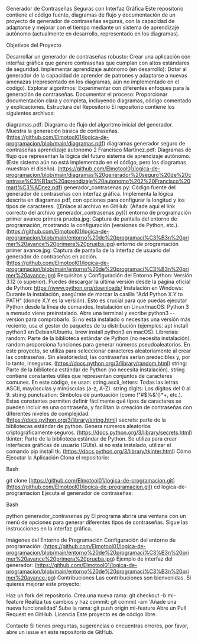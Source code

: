 Generador de Contraseñas Seguras con Interfaz Gráfica
Este repositorio contiene el código fuente, diagramas de flujo y documentación de un proyecto de generador de contraseñas seguras, con la capacidad de adaptarse y mejorar con el tiempo mediante un sistema de aprendizaje autónomo (actualmente en desarrollo, representado en los diagramas).

Objetivos del Proyecto

Desarrollar un generador de contraseñas robusto: Crear una aplicación con interfaz gráfica que genere contraseñas que cumplan con altos estándares de seguridad.
Implementar aprendizaje autónomo (en desarrollo): Dotar al generador de la capacidad de aprender de patrones y adaptarse a nuevas amenazas (representado en los diagramas, aún no implementado en el código).
Explorar algoritmos: Experimentar con diferentes enfoques para la generación de contraseñas.
Documentar el proceso: Proporcionar documentación clara y completa, incluyendo diagramas, código comentado y explicaciones.
Estructura del Repositorio
El repositorio contiene los siguientes archivos:

diagramas.pdf: Diagrama de flujo del algoritmo inicial del generador. Muestra la generación básica de contraseñas. (https://github.com/Elmotool01/logica-de-programacion/blob/main/diagramas.pdf)
diagramas generador seguro de contraseñas aprendizaje autonomo 2 Francisco Martínez.pdf: Diagramas de flujo que representan la lógica del futuro sistema de aprendizaje autónomo. (Este sistema aún no está implementado en el código, pero los diagramas muestran el diseño). (https://github.com/Elmotool01/logica-de-programacion/blob/main/diagramas%20generador%20seguro%20de%20contrase%C3%B1as%20aprendizaje%20autonomo%202%20Francisco%20mart%C3%ADnez.pdf)
generador_contrasenas.py: Código fuente del generador de contraseñas con interfaz gráfica. Implementa la lógica descrita en diagramas.pdf, con opciones para configurar la longitud y los tipos de caracteres. ([Enlace al archivo en GitHub: (Añade aqui el link correcto del archivo generador_contrasenas.py)])
entorno de programación primer avance primera prueba.jpg: Captura de pantalla del entorno de programación, mostrando la configuración (versiones de Python, etc.). (https://github.com/Elmotool01/logica-de-programacion/blob/main/entorno%20de%20programaci%C3%B3n%20primer%20avance%20primera%20prueba.jpg)
entorno de programación primer avance.jpg: Captura de pantalla de la interfaz de usuario del generador de contraseñas en acción. (https://github.com/Elmotool01/logica-de-programacion/blob/main/entorno%20de%20programaci%C3%B3n%20primer%20avance.jpg)
Requisitos y Configuración del Entorno
Python: Versión 3.12 (o superior). Puedes descargar la última versión desde la página oficial de Python: https://www.python.org/downloads/
Instalación en Windows: Durante la instalación, asegúrate de marcar la casilla "Add Python X.Y to PATH" (donde X.Y es la versión). Esto es crucial para que puedas ejecutar Python desde la línea de comandos.
Instalación en Linux/macOS: Python 3 a menudo viene preinstalado. Abre una terminal y escribe python3 --version para comprobarlo. Si no está instalado o necesitas una versión más reciente, usa el gestor de paquetes de tu distribución (ejemplos: apt install python3 en Debian/Ubuntu, brew install python3 en macOS).
Librerías:
random: Parte de la biblioteca estándar de Python (no necesita instalación). random proporciona funciones para generar números pseudoaleatorios. En este proyecto, se utiliza para seleccionar caracteres aleatoriamente al crear las contraseñas. Sin aleatoriedad, las contraseñas serían predecibles y, por lo tanto, inseguras. (https://docs.python.org/3/library/random.html)
string: Parte de la biblioteca estándar de Python (no necesita instalación). string contiene constantes útiles que representan conjuntos de caracteres comunes. En este código, se usan:
string.ascii_letters: Todas las letras ASCII, mayúsculas y minúsculas (a-z, A-Z).
string.digits: Los dígitos del 0 al 9.
string.punctuation: Símbolos de puntuación (como !"#$%&'()*+, etc.). Estas constantes permiten definir fácilmente qué tipos de caracteres se pueden incluir en una contraseña, y facilitan la creación de contraseñas con diferentes niveles de complejidad. (https://docs.python.org/3/library/string.html)
secrets: parte de la bibliotecas estándar de python. Genera numeros aleatorios criptográficamente seguros. (https://docs.python.org/3/library/secrets.html)
tkinter: Parte de la biblioteca estándar de Python. Se utiliza para crear interfaces gráficas de usuario (GUIs). si no esta instalado, utilizar el comando pip install tk. (https://docs.python.org/3/library/tkinter.html)
Cómo Ejecutar la Aplicación
Clona el repositorio:

Bash

git clone [https://github.com/Elmotool01/logica-de-programacion.git](https://github.com/Elmotool01/logica-de-programacion.git)
cd logica-de-programacion
Ejecuta el generador de contraseñas:

Bash

python generador_contrasenas.py
El programa abrirá una ventana con un menú de opciones para generar diferentes tipos de contraseñas. Sigue las instrucciones en la interfaz gráfica.

Imágenes del Entorno de Programación
Configuración del entorno de programación: (https://github.com/Elmotool01/logica-de-programacion/blob/main/entorno%20de%20programaci%C3%B3n%20primer%20avance%20primera%20prueba.jpg)
Ejemplo de interfaz del generador: (https://github.com/Elmotool01/logica-de-programacion/blob/main/entorno%20de%20programaci%C3%B3n%20primer%20avance.jpg)
Contribuciones
Las contribuciones son bienvenidas. Si quieres mejorar este proyecto:

Haz un fork del repositorio.
Crea una nueva rama: git checkout -b mi-feature
Realiza tus cambios y haz commit: git commit -am 'Añade una nueva funcionalidad'
Sube la rama: git push origin mi-feature
Abre un Pull Request en GitHub.
Licencia
Este proyecto es de código libre.

Contacto
Si tienes preguntas, sugerencias o encuentras errores, por favor, abre un issue en este repositorio de GitHub.
